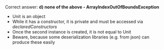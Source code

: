 Correct answer: **d) none of the above - ArrayIndexOutOfBoundsException**

* Unit is an object
* While it has a constructor, it is private and must be accessed via *declaredConstructors*
* Once the second instance is created, it is not equal to Unit
* Beware, because some deserialization libraries (e.g. from json) can produce these easily